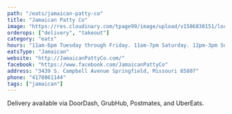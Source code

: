 ```yaml
---
path: "/eats/jamaican-patty-co"
title: "Jamaican Patty Co"
image: "https://res.cloudinary.com/tpage99/image/upload/v1586830151/local417eats/local417eatslogo.png"
orderops: ["delivery", "takeout"]
category: "eats"
hours: "11am-6pm Tuesday through Friday. 11am-7pm Saturday. 12pm-3pm Sunday"
eatsType: "Jamaican"
website: "http://JamaicanPattyCo.com/"
facebook: "https://www.facebook.com/JamaicanPattyCo"
address: "3439 S. Campbell Avenue Springfield, Missouri 65807"
phone: "4178861144"
tags: ["jamaican"]
---
```


Delivery available via DoorDash, GrubHub, Postmates, and UberEats.
